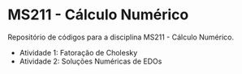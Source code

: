 # MS211 - Cálculo Numérico

Repositório de códigos para a disciplina MS211 - Cálculo Numérico.

* Atividade 1: Fatoração de Cholesky
* Atividade 2: Soluções Numéricas de EDOs
